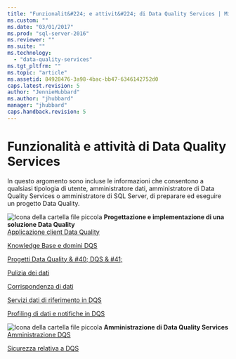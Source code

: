 ```yaml
---
title: "Funzionalit&#224; e attivit&#224; di Data Quality Services | Microsoft Docs"
ms.custom: ""
ms.date: "03/01/2017"
ms.prod: "sql-server-2016"
ms.reviewer: ""
ms.suite: ""
ms.technology: 
  - "data-quality-services"
ms.tgt_pltfrm: ""
ms.topic: "article"
ms.assetid: 84928476-3a98-4bac-bb47-6346142752d0
caps.latest.revision: 5
author: "JennieHubbard"
ms.author: "jhubbard"
manager: "jhubbard"
caps.handback.revision: 5
---
```

# Funzionalit&#224; e attivit&#224; di Data Quality Services
  In questo argomento sono incluse le informazioni che consentono a qualsiasi tipologia di utente, amministratore dati, amministratore di Data Quality Services o amministratore di SQL Server, di preparare ed eseguire un progetto Data Quality.  
  
 ![Icona della cartella file piccola](../analysis-services/media/filefolder-small.png "Icona della cartella file piccola") **Progettazione e implementazione di una soluzione Data Quality**  
 [Applicazione client Data Quality](../data-quality-services/data-quality-client-application.md)  
  
 [Knowledge Base e domini DQS](../data-quality-services/dqs-knowledge-bases-and-domains.md)  
  
 [Progetti Data Quality & #40; DQS & #41;](../data-quality-services/data-quality-projects-dqs.md)  
  
 [Pulizia dei dati](../data-quality-services/data-cleansing.md)  
  
 [Corrispondenza di dati](../data-quality-services/data-matching.md)  
  
 [Servizi dati di riferimento in DQS](../data-quality-services/reference-data-services-in-dqs.md)  
  
 [Profiling di dati e notifiche in DQS](../data-quality-services/data-profiling-and-notifications-in-dqs.md)  
  
 ![Icona della cartella file piccola](../analysis-services/media/filefolder-small.png "Icona della cartella file piccola") **Amministrazione di Data Quality Services**  
 [Amministrazione DQS](../data-quality-services/dqs-administration.md)  
  
 [Sicurezza relativa a DQS](../data-quality-services/dqs-security.md)  
  
  